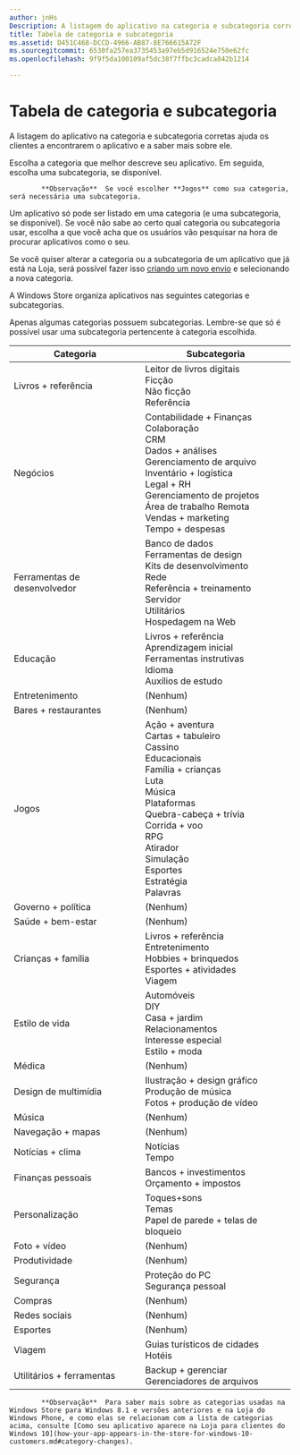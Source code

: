 ```yaml
---
author: jnHs
Description: A listagem do aplicativo na categoria e subcategoria corretas ajuda os clientes a encontrarem o aplicativo e a saber mais sobre ele.
title: Tabela de categoria e subcategoria
ms.assetid: D451C468-DCCD-4966-AB87-8E766615A72F
ms.sourcegitcommit: 6530fa257ea3735453a97eb5d916524e750e62fc
ms.openlocfilehash: 9f9f5da100109af5dc38f7ffbc3cadca842b1214

---
```


# Tabela de categoria e subcategoria


A listagem do aplicativo na categoria e subcategoria corretas ajuda os clientes a encontrarem o aplicativo e a saber mais sobre ele.

Escolha a categoria que melhor descreve seu aplicativo. Em seguida, escolha uma subcategoria, se disponível.

> 
            **Observação**  Se você escolher **Jogos** como sua categoria, será necessária uma subcategoria.

 

Um aplicativo só pode ser listado em uma categoria (e uma subcategoria, se disponível). Se você não sabe ao certo qual categoria ou subcategoria usar, escolha a que você acha que os usuários vão pesquisar na hora de procurar aplicativos como o seu.

Se você quiser alterar a categoria ou a subcategoria de um aplicativo que já está na Loja, será possível fazer isso [criando um novo envio](app-submissions.md) e selecionando a nova categoria.

A Windows Store organiza aplicativos nas seguintes categorias e subcategorias.

Apenas algumas categorias possuem subcategorias. Lembre-se que só é possível usar uma subcategoria pertencente à categoria escolhida.


| Categoria                    | Subcategoria                                       |
|-----------------------------|---------------------------------------------------|
| Livros + referência           | Leitor de livros digitais <br> Ficção <br> Não ficção <br> Referência |
| Negócios                    | Contabilidade + Finanças <br> Colaboração <br> CRM <br> Dados + análises <br> Gerenciamento de arquivo <br> Inventário + logística <br> Legal + RH <br> Gerenciamento de projetos <br> Área de trabalho Remota <br> Vendas + marketing <br> Tempo + despesas |
| Ferramentas de desenvolvedor             | Banco de dados <br> Ferramentas de design <br> Kits de desenvolvimento <br> Rede <br> Referência + treinamento <br> Servidor <br> Utilitários <br> Hospedagem na Web |
| Educação                   | Livros + referência <br> Aprendizagem inicial <br> Ferramentas instrutivas <br> Idioma <br> Auxílios de estudo |
| Entretenimento               | (Nenhum)                                            |
| Bares + restaurantes               | (Nenhum)                                            |
| Jogos                       | Ação + aventura <br> Cartas + tabuleiro <br> Cassino <br> Educacionais <br> Família + crianças <br> Luta <br> Música <br> Plataformas <br> Quebra-cabeça + trívia <br> Corrida + voo <br> RPG <br> Atirador <br> Simulação <br> Esportes <br> Estratégia <br> Palavras |
| Governo + política       | (Nenhum)                                            |
| Saúde + bem-estar            | (Nenhum)                                            |
| Crianças + família               | Livros + referência <br> Entretenimento <br> Hobbies + brinquedos <br> Esportes + atividades <br> Viagem |
| Estilo de vida                   | Automóveis <br> DIY <br> Casa + jardim <br> Relacionamentos <br> Interesse especial <br> Estilo + moda |
| Médica                     | (Nenhum)                                            |
| Design de multimídia           | Ilustração + design gráfico <br> Produção de música <br> Fotos + produção de vídeo |
| Música                       | (Nenhum)                                            |
| Navegação + mapas           | (Nenhum)                                            |
| Notícias + clima              | Notícias <br> Tempo                                 |
| Finanças pessoais            | Bancos + investimentos <br> Orçamento + impostos      |
| Personalização             | Toques+sons <br> Temas <br> Papel de parede + telas de bloqueio |
| Foto + vídeo               | (Nenhum)                                            |
| Produtividade                | (Nenhum)                                            |
| Segurança                    | Proteção do PC <br> Segurança pessoal <br>         |
| Compras                    | (Nenhum)                                            |
| Redes sociais                      | (Nenhum)                                            |
| Esportes                      | (Nenhum)                                            |
| Viagem                      | Guias turísticos de cidades <br> Hotéis                           |
| Utilitários + ferramentas           | Backup + gerenciar <br> Gerenciadores de arquivos                |
 

> 
            **Observação**  Para saber mais sobre as categorias usadas na Windows Store para Windows 8.1 e versões anteriores e na Loja do Windows Phone, e como elas se relacionam com a lista de categorias acima, consulte [Como seu aplicativo aparece na Loja para clientes do Windows 10](how-your-app-appears-in-the-store-for-windows-10-customers.md#category-changes).




<!--HONumber=Jun16_HO4-->


